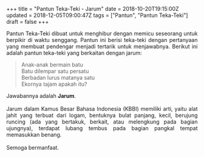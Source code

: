 +++
title = "Pantun Teka-Teki - Jarum"
date = 2018-10-20T19:15:00Z
updated = 2018-12-05T09:00:47Z
tags = ["Pantun", "Pantun Teka-Teki"]
draft = false
+++

<div dir="ltr" style="text-align: left;" trbidi="on"><div style="text-align: justify;">Pantun Teka-Teki dibuat untuk menghibur dengan memicu seseorang untuk berpikir di waktu senggang. Pantun ini berisi teka-teki dengan pertanyaan yang membuat pendengar menjadi tertarik untuk menjawabnya. Berikut ini adalah pantun teka-teki yang berkaitan dengan jarum:</div><blockquote class="tr_bq">Anak-anak bermain batu<br />Batu dilempar satu persatu<br />Berbadan lurus matanya satu<br />Ekornya tajam apakah itu?</blockquote><div style="text-align: justify;">Jawabannya adalah <b>Jarum</b>.<br /><br />Jarum dalam Kamus Besar Bahasa Indonesia (KBBI) memiliki arti, yaitu alat jahit yang terbuat dari logam, bentuknya bulat panjang, kecil, berujung runcing (ada yang bertakuk, berkait, atau melengkung pada bagian ujungnya), terdapat lubang tembus pada bagian pangkal tempat memasukkan benang.</div><div style="text-align: justify;">&nbsp;</div><div style="text-align: justify;">Semoga bermanfaat. </div></div>
